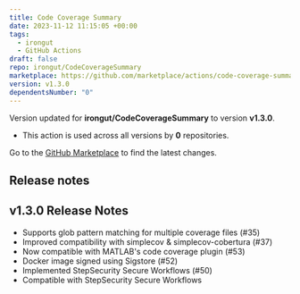 ```yaml
---
title: Code Coverage Summary
date: 2023-11-12 11:15:05 +00:00
tags:
  - irongut
  - GitHub Actions
draft: false
repo: irongut/CodeCoverageSummary
marketplace: https://github.com/marketplace/actions/code-coverage-summary
version: v1.3.0
dependentsNumber: "0"
---
```



Version updated for **irongut/CodeCoverageSummary** to version **v1.3.0**.
- This action is used across all versions by **0** repositories.

Go to the [GitHub Marketplace](https://github.com/marketplace/actions/code-coverage-summary) to find the latest changes.

## Release notes

## v1.3.0 Release Notes

- Supports glob pattern matching for multiple coverage files (#35)
- Improved compatibility with simplecov & simplecov-cobertura (#37)
- Now compatible with MATLAB's code coverage plugin (#53)
- Docker image signed using Sigstore (#52)
- Implemented StepSecurity Secure Workflows (#50)
- Compatible with StepSecurity Secure Workflows


